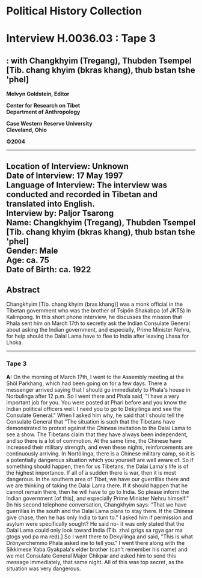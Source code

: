 # Political History Collection  
# Interview H.0036.03 : Tape 3  
##  : with Changkhyim (Tregang), Thubden Tsempel [Tib. chang khyim (bkras khang), thub bstan tshe 'phel]  


**Melvyn Goldstein, Editor**  

**Center for Research on Tibet**  
**Department of Anthropology**  

**Case Western Reserve University**  
**Cleveland, Ohio**  

**©2004**  

---  
**Location of Interview:** Unknown  
**Date of Interview:** 17 May 1997  
**Language of Interview:** The interview was conducted and recorded in Tibetan and translated into English.  
**Interview by:** Paljor Tsarong  
**Name:** Changkhyim (Tregang), Thubden Tsempel [Tib. chang khyim (bkras khang), thub bstan tshe 'phel]  
**Gender:** Male  
**Age:** ca. 75  
**Date of Birth:** ca. 1922  
---  
## Abstract  

 Changkhyim [Tib. chang khyim (bras khang)] was a monk official in the Tibetan government who was the brother of Tsipön Shakabpa (of JKTS) in Kalimpong. In this short phone interview, he discusses the mission that Phala sent him on March 17th to secretly ask the Indian Consulate General about asking the Indian government, and especially, Prime Minister Nehru, for help should the Dalai Lama have to flee to India after leaving Lhasa for Lhoka. 
  
---
### Tape 3  
**A:**  On the morning of March 17th, I went to the Assembly meeting at the Shöl Parkhang, which had been going on for a few days. There a messenger arrived saying that I should go immediately to Phala's house in Norbulinga after 12 p.m. So I went there and Phala said, "I have a very important job for you. You were posted at Phari before and you know the Indian political officers well. I need you to go to Dekyilinga and see the Consulate General." When I asked him why, he said that I should tell the Consulate General that "The situation is such that the Tibetans have demonstrated to protest against the Chinese invitation to the Dalai Lama to see a show. The Tibetans claim that they have always been independent, and so there is a lot of commotion. At the same time, the Chinese have increased their military strength, and even these nights, reinforcements are continuously arriving. In Nortölinga, there is a Chinese military camp, so it is a potentially dangerous situation which you yourself are well aware of. So if something should happen, then for us Tibetans, the Dalai Lama's life is of the highest importance. If all of a sudden there is war, then it is most dangerous. In the southern area of Tibet, we have our guerrillas there and we are thinking of taking the Dalai Lama there. If it should happen that he cannot remain there, then he will have to go to India. So please inform the Indian government [of this], and especially Prime Minister Nehru himself." [In his second telephone conversation, Changkhyim says: "That we have guerrillas in the south and the Dalai Lama plans to stay there. If the Chinese give chase, then he has only India to turn to." I asked him if permission and asylum were specifically sought? He said no- it was only stated that the Dalai Lama could only look toward India (Tib. zhal gzigs sa rgya gar ma gtogs yod pa ma red).] So I went there to Dekyilinga and said, "This is what Drönyerchemmo Phala asked me to tell you." I went there along with the Sikkimese Yaba Gyakpala's elder brother (can't remember his name) and we met Consulate General Major Chikpar and asked him to send this message immediately, that same night. All of this was top secret, as the situation was very dangerous. 
  

